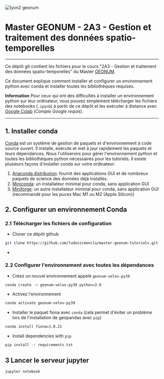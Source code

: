 ![lyon2 geonum](https://perso.liris.cnrs.fr/lmoncla/GEONUM/fig/logos.png)

# Master GEONUM - 2A3 - Gestion et traitement des données spatio-temporelles
***

Ce dépôt git contient les fichiers pour le cours "2A3 - Gestion et traitement des données spatio-temporelles" du Master [GEONUM](https://mastergeonum.org/programme/).



Ce document explique comment installer et configurer un environnement python avec conda et installer toutes les bibliothèques requises.

**Information** Pour ceux qui ont des difficultés à installer un environnement python sur leur ordinateur, vous pouvez simplement télécharger les fichiers des notebooks (`.ipynb`) à partir de ce dépôt et les exécuter à distance avec [Google Colab](http://colab.research.google.com) (*Compte Google requis*).

***

## 1. Installer conda

[Conda](https://conda.io/projects/conda/en/latest/index.html) est un système de gestion de paquets et d'environnement à code source ouvert. Il installe, exécute et met à jour rapidement les paquets et leurs dépendances. 
Nous l'utiliserons pour gérer l'environnement python et toutes les bibliothèques python nécessaires pour les tutoriels.
Il existe plusieurs façons d'installer conda sur votre ordinateur:
1. [Anaconda distribution](https://www.anaconda.com/products/distribution): fournit des applications GUI et de nombreux paquets de science des données déjà installés.
2. [Miniconda](https://docs.conda.io/en/latest/miniconda.html): un installateur minimal pour conda, sans application GUI
3. [Miniforge](https://github.com/conda-forge/miniforge): un autre installateur minimal pour conda, sans application GUI (recommandé pour les puces Mac M1 ou M2 (Apple Silicon))

## 2. Configurer un environnement Conda

### 2.1 Télécharger les fichiers de configuration

* Cloner ce dépôt github

```bash
git clone https://github.com/ludovicmoncla/master-geonum-tutorials.git
```

* 

### 2.2 Configurer l'environnement avec toutes les dépendances

* Créez un nouvel environnement appelé `geonum-velov-py39`

```bash
conda create -n geonum-velov-py39 python=3.9
```

* Activez l'environnement

```bash
conda activate geonum-velov-py39
```

* Installer le paquet fiona avec `conda` (cela permet d'éviter un problème lors de l'installation de geopandas avec `pip`)

```bash
conda install fiona=1.8.21
```

* Install dependencies with `pip`

```bash
pip install -r requirements.txt
```


## 3 Lancer le serveur jupyter

```bash
jupyter notebook
```